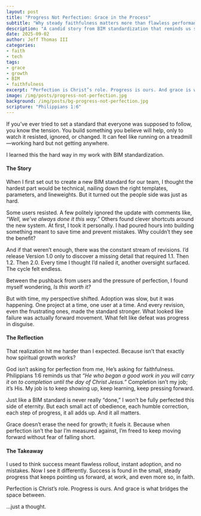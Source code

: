 ```yaml
---
layout: post
title: "Progress Not Perfection: Grace in the Process"
subtitle: "Why steady faithfulness matters more than flawless performance"
description: "A candid story from BIM standardization that reminds us spiritual growth is measured in grace-filled progress, not perfection."
date: 2025-09-02
author: Jeff Thomas III
categories:  
- faith  
- tech
tags:  
- grace  
- growth  
- BIM  
- faithfulness  
excerpt: "Perfection is Christ’s role. Progress is ours. And grace is what bridges the space between."
image: /img/posts/progress-not-perfection.jpg
background: /img/posts/bg-progress-not-perfection.jpg
scripture: "Philippians 1:6"
---
```


If you’ve ever tried to set a standard that everyone was supposed to follow, you know the tension. You build something you believe will help, only to watch it resisted, ignored, or changed. It can feel like running on a treadmill—working hard but not getting anywhere.  

I learned this the hard way in my work with BIM standardization.  


#### The Story  
When I first set out to create a new BIM standard for our team, I thought the hardest part would be technical, nailing down the right templates, parameters, and lineweights. But it turned out the people side was just as hard.  

Some users resisted. A few politely ignored the update with comments like, *“Well, we’ve always done it this way.”* Others found clever shortcuts around the new system. At first, I took it personally. I had poured hours into building something meant to save time and prevent mistakes. Why couldn’t they see the benefit?  

And if that weren’t enough, there was the constant stream of revisions. I’d release Version 1.0 only to discover a missing detail that required 1.1. Then 1.2. Then 2.0. Every time I thought I’d nailed it, another oversight surfaced. The cycle felt endless.  

Between the pushback from users and the pressure of perfection, I found myself wondering, *Is this worth it?*  

But with time, my perspective shifted. Adoption was slow, but it was happening. One project at a time, one user at a time. And every revision, even the frustrating ones, made the standard stronger. What looked like failure was actually forward movement. What felt like defeat was progress in disguise.  


#### The Reflection  
That realization hit me harder than I expected. Because isn’t that exactly how spiritual growth works?  

God isn’t asking for perfection from me, He’s asking for faithfulness. Philippians 1:6 reminds us that *“He who began a good work in you will carry it on to completion until the day of Christ Jesus.”* Completion isn’t my job; it’s His. My job is to keep showing up, keep learning, keep pressing forward.  

Just like a BIM standard is never really “done,” I won’t be fully perfected this side of eternity. But each small act of obedience, each humble correction, each step of progress, it all adds up. And it all matters.  

Grace doesn’t erase the need for growth; it fuels it. Because when perfection isn’t the bar I’m measured against, I’m freed to keep moving forward without fear of falling short.  


#### The Takeaway  
I used to think success meant flawless rollout, instant adoption, and no mistakes. Now I see it differently. Success is found in the small, steady progress that keeps pointing us forward, at work, and even more so, in faith.  

Perfection is Christ’s role. Progress is ours. And grace is what bridges the space between.  

…just a thought.  

<!--stackedit_data:
eyJoaXN0b3J5IjpbNDQ5NDc2NDYxXX0=
-->